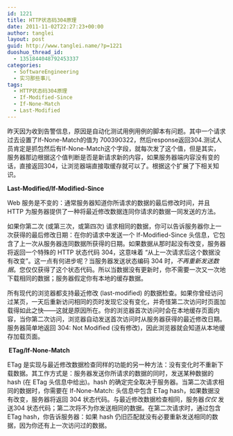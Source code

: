 ```yaml
---
id: 1221
title: HTTP状态码304原理
date: 2011-11-02T22:27:23+00:00
author: tanglei
layout: post
guid: http://www.tanglei.name/?p=1221
duoshuo_thread_id:
  - 1351844048792453337
categories:
  - SoftwareEngineering
  - 实习那些事儿
tags:
  - HTTP状态码304原理
  - If-Modified-Since
  - If-None-Match
  - Last-Modified
---
```

昨天因为收到告警信息，原因是自动化测试用例用例的脚本有问题。其中一个请求过去设置了If-None-Match的值为 700390322，然后response返回304.测试人员肯定是抓包然后有If-None-Match这个字段，就每次发了这个值，但是其实，服务器那边根据这个值判断是否是新请求新的内容，如果服务器端内容没有变的话，直接返回304，让浏览器端直接取缓存就可以了。根据这个扩展了下相关知识。

<p align="left">
  <strong>Last-Modified</strong><strong>/</strong><strong>If-Modified-Since</strong><strong></strong>
</p>

<p align="left">
  Web 服务是不变的：通常服务器知道你所请求的数据的最后修改时间，并且 HTTP 为服务器提供了一种将最近修改数据连同你请求的数据一同发送的方法。
</p>

<p align="left">
  如果你第二次 (或第三次，或第四次) 请求相同的数据，你可以告诉服务器你上一次获得的最后修改日期：在你的请求中发送一个 If-Modified-Since 头信息，它包含了上一次从服务器连同数据所获得的日期。如果数据从那时起没有改变，服务器将返回一个特殊的 HTTP 状态代码 304，这意味着 “从上一次请求后这个数据没有改变”。这一点有何进步呢？当服务器发送状态编码 304 时，<em>不再重新发送数据</em>。您仅仅获得了这个状态代码。所以当数据没有更新时，你不需要一次又一次地下载相同的数据；服务器假定你有本地的缓存数据。
</p>

<p align="left">
  所有现代的浏览器都支持最近修改 (last-modified) 的数据检查。如果你曾经访问过某页，一天后重新访问相同的页时发现它没有变化，并奇怪第二次访问时页面加载得如此之快——这就是原因所在。你的浏览器首次访问时会在本地缓存页面内容，当你第二次访问，浏览器自动发送首次访问时从服务器获得的最近修改日期。服务器简单地返回 304: Not Modified (没有修改)，因此浏览器就会知道从本地缓存加载页面。
</p>

<p align="left">
  <strong> </strong><strong>ETag</strong><strong>/</strong><strong>If-None-Match</strong><strong></strong>
</p>

<p align="left">
  ETag 是实现与最近修改数据检查同样的功能的另一种方法：没有变化时不重新下载数据。其工作方式是：服务器发送你所请求的数据的同时，发送某种数据的 hash (在 ETag 头信息中给出)。hash 的确定完全取决于服务器。当第二次请求相同的数据时，你需要在 If-None-Match: 头信息中包含 ETag hash，如果数据没有改变，服务器将返回 304 状态代码。与最近修改数据检查相同，服务器<em>仅仅</em> 发送304 状态代码；第二次将不为你发送相同的数据。在第二次请求时，通过包含 ETag hash，你告诉服务器：如果 hash 仍旧匹配就没有必要重新发送相同的数据，因为你还有上一次访问过的数据。
</p>
